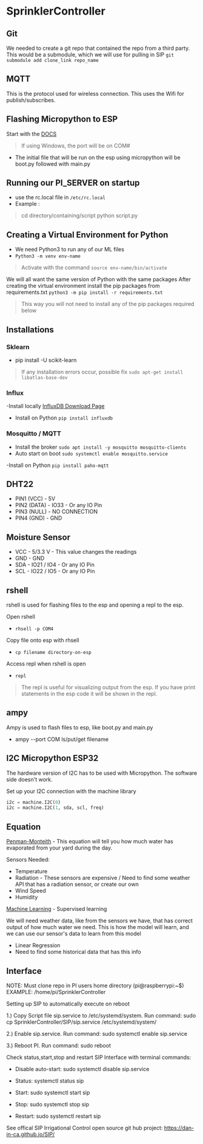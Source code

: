 # SprinklerController

## Git
We needed to create a git repo that contained the repo from a third party.
This would be a submodule, which we will use for pulling in SIP
`git submodule add clone_link repo_name`

## MQTT
This is the protocol used for wireless connection. This uses the Wifi for publish/subscribes.

## Flashing Micropython to ESP
Start with the [DOCS](https://docs.micropython.org/en/latest/esp32/tutorial/intro.html)

> If using Windows, the port will be on COM#

- The initial file that will be run on the esp using micropython will be boot.py followed with main.py

## Running our PI_SERVER on startup
- use the rc.local file in `/etc/rc.local`
- Example : 
> cd directory/containing/script
> python script.py

## Creating a Virtual Environment for Python
- We need Python3 to run any of our ML files
- `Python3 -m venv env-name`
> Activate with the command `source env-name/bin/activate`

We will all want the same version of Python with the same packages
After creating the virtual environment install the pip packages from requirements.txt
`python3 -m pip install -r requirements.txt`
>This way you will not need to install any of the pip packages required below

## Installations
### Sklearn
- pip install -U scikit-learn
> If any installation errors occur, possible fix `sudo apt-get install libatlas-base-dev`

### Influx
-Install locally
[InfluxDB Download Page](https://portal.influxdata.com/downloads/)

- Install on Python
`pip install influxdb`

### Mosquitto / MQTT
- Install the broker
`sudo apt install -y mosquitto mosquitto-clients`
- Auto start on boot
`sudo systemctl enable mosquitto.service`

-Install on Python
`pip install paho-mqtt`

## DHT22
- PIN1 (VCC) - 5V
- PIN2 (DATA) - IO33 - Or any IO Pin
- PIN3 (NULL) - NO CONNECTION
- PIN4 (GND) - GND

## Moisture Sensor
- VCC - 5/3.3 V - This value changes the readings
- GND - GND
- SDA - IO21 / IO4 - Or any IO Pin
- SCL - IO22 / IO5 - Or any IO Pin

## rshell
rshell is used for flashing files to the esp and opening a repl to the esp.

Open rshell

- `rhsell -p COM4`

Copy file onto esp with rhsell

- `cp filename directory-on-esp`

Access repl when rshell is open

- `repl`

> The repl is useful for visualizing output from the esp. If you have print statements in the esp code it will be shown in the repl.

## ampy
Ampy is used to flash files to esp, like boot.py and main.py

- ampy --port COM ls/put/get filename

## I2C Micropython ESP32

The hardware version of I2C has to be used with Micropython. The software side doesn't work.

Set up your I2C connection with the machine library

``` python
i2c = machine.I2C(0)
i2c = machine.I2C(1, sda, scl, freq)
```

## Equation
[Penman-Monteith](http://www.fao.org/3/X0490E/x0490e06.htm) - This equation will tell you how much water has evaporated from your yard during the day.

Sensors Needed:

- Temperature
- Radiation - These sensors are expensive / Need to find some weather API that has a radiation sensor, or create our own
- Wind Speed
- Humidity

[Machine Learning](https://www.analyticsvidhya.com/blog/2017/09/common-machine-learning-algorithms/) - Supervised learning

We will need weather data, like from the sensors we have, that has correct output of how much water we need. This is how the model will learn, and we can use our sensor's data to learn from this model

- Linear Regression 
- Need to find some historical data that has this info 

## Interface
NOTE: Must clone repo in PI users home directory (pi@raspberrypi:~$) EXAMPLE: /home/pi/SprinklerController

Setting up SIP to automatically execute on reboot 

 1.) Copy Script file sip.service to /etc/systemd/system. Run command:
     sudo cp SprinklerController/SIP/sip.service /etc/systemd/system/
     
 2.) Enable sip.service. Run command:
     sudo systemctl enable sip.service
     
 3.) Reboot PI. Run command:
     sudo reboot

Check status,start,stop and restart SIP Interface with terminal commands:

- Disable auto-start: sudo systemctl disable sip.service
 
- Status: systemctl status sip
 
- Start: sudo systemctl start sip
 
- Stop: sudo systemctl stop sip
 
- Restart: sudo systemctl restart sip

See offical SIP Irrigational Control open source git hub project: https://dan-in-ca.github.io/SIP/
